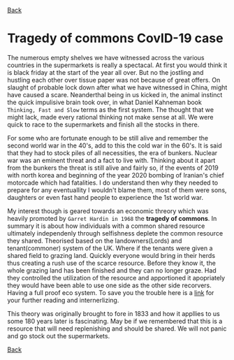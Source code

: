 [Back](https://qprop.github.io/Galaxy-of-Thoughts/)

# Tragedy of commons **CovID-19 case**

The numerous empty shelves we have witnessed across the various countries in the supermarkets is really a spectacal. 
At first you would think it is black friday at the start of the year all over.
But no the jostling and hustling each other over tissue paper was not because of great offers.
On slaught of probable lock down after what we have witnessed in China, might have caused a scare.
Neanderthal being in us kicked in, the animal instinct the quick impulisive brain took over, in what Daniel Kahneman book `Thinking, Fast and Slow` terms as the first system.
The thought that we might lack, made every rational thinking not make sense at all. We were quick to race to the supermarkets and finish all the stocks in there.


For some who are fortunate enough to be still alive and remember the second world war in the 40's, add to this the cold war in the 60's. It is said that they had to stock piles of all necessities, the era of bunkers. 
Nuclear war was an eminent threat and a fact to live with. Thinking about it apart from the bunkers the threat is still alive and fairly so, if the events of 2019 with north korea and beginning of the year 2020 bombing of Iranian's chief motorcade which had fatalities.
I do understand then why they needed to prepare for any eventuallity I wouldn't blame them, most of them were sons, daughters or even fast hand people to experience the 1st world war.


My interest though is geared towards an economic threory which was heavily promoted by `Garret Hardin in 1968` the **tragedy of commons**. 
In summary it is about how individuals with a common shared resource ultimately independenly through selfishness deplete the common resource they shared.
Theorised based on the landowners(Lords) and tenant(commoner) system of the UK. Where if the tenants were given a shared field to grazing land. Quickly everyone would bring in their herds thus creating a rush use of the scarce resource.
Before they know it, the whole grazing land has been finished and they can no longer graze.
Had they controlled the utilization of the resource and apportioned it apopriately they would have been able to use one side as the other side recorvers. Having a full proof eco system. 
To save you the trouble here is a [link](https://en.wikipedia.org/wiki/Tragedy_of_the_commons) for your further reading and internerlizing.


This theory was originally brought to fore in 1833 and how it appllies to us some 180 years later is fascinating.
May be if we remembered that this is a resource that will need replenishing and should be shared. 
We will not panic and go stock out the supermarkets.


[Back](https://qprop.github.io/Galaxy-of-Thoughts/)
